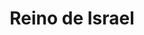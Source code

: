 ﻿---
title: "Reino de Israel"
permalink: periodes_131.html
layout: periode
dataInici: -1030
dataFi: -720
sidebar: periodes
pares:
  - id: 84
    title: "Edad de Hierro"
    dataInici: "(-1200)"
    dataFi: "(-550)"

fills:
jocsPrincipals:
  - title: "Promised Land"
    bggId: 142085

  - title: "Kings of Israel"
    bggId: 142084

  - title: "The Campaigns of King David"
    bggId: 20595
    dataInici: 
    dataFi: 

jocsEscenaris:
  - title: "Wisdom of Solomon"
    bggId: 244452
    dataInici: 
    dataFi: 

jocsEpoca:
jocsEpocaEscenaris:
---
